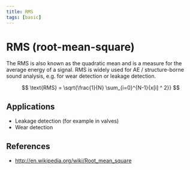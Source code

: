 ```yaml
---
title: RMS
tags: [basic]
---
```


# RMS (root-mean-square)

The RMS is also known as the quadratic mean and is a measure for the average energy of a signal.
RMS is widely used for AE / structure-borne sound analysis, e.g. for wear detection or leakage detection.

$$
\text{RMS} = \sqrt{\frac{1}{N} \sum_{i=0}^{N-1}{x[i] ^ 2}}
$$

## Applications

- Leakage detection (for example in valves)
- Wear detection

## References

- http://en.wikipedia.org/wiki/Root_mean_square
